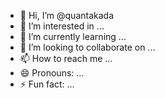 - 👋 Hi, I’m @quantakada
- 👀 I’m interested in ...
- 🌱 I’m currently learning ...
- 💞️ I’m looking to collaborate on ...
- 📫 How to reach me ...
- 😄 Pronouns: ...
- ⚡ Fun fact: ...

<!---
quantakada/quantakada is a ✨ special ✨ repository because its `README.md` (this file) appears on your GitHub profile.
You can click the Preview link to take a look at your changes.
--->

